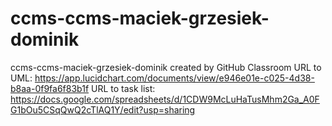 # ccms-ccms-maciek-grzesiek-dominik
ccms-ccms-maciek-grzesiek-dominik created by GitHub Classroom
URL to UML: https://app.lucidchart.com/documents/view/e946e01e-c025-4d38-b8aa-0f9fa6f83b1f
URL to task list: https://docs.google.com/spreadsheets/d/1CDW9McLuHaTusMhm2Ga_A0FG1bOu5CSqQwQ2cTlAQ1Y/edit?usp=sharing
